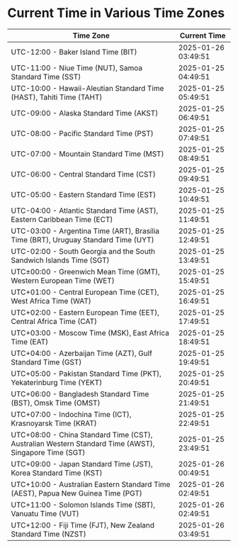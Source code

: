 # Current Time in Various Time Zones

| Time Zone | Current Time |
|-----------|--------------|
| UTC-12:00 - Baker Island Time (BIT) | 2025-01-26 03:49:51 |
| UTC-11:00 - Niue Time (NUT), Samoa Standard Time (SST) | 2025-01-25 04:49:51 |
| UTC-10:00 - Hawaii-Aleutian Standard Time (HAST), Tahiti Time (TAHT) | 2025-01-25 05:49:51 |
| UTC-09:00 - Alaska Standard Time (AKST) | 2025-01-25 06:49:51 |
| UTC-08:00 - Pacific Standard Time (PST) | 2025-01-25 07:49:51 |
| UTC-07:00 - Mountain Standard Time (MST) | 2025-01-25 08:49:51 |
| UTC-06:00 - Central Standard Time (CST) | 2025-01-25 09:49:51 |
| UTC-05:00 - Eastern Standard Time (EST) | 2025-01-25 10:49:51 |
| UTC-04:00 - Atlantic Standard Time (AST), Eastern Caribbean Time (ECT) | 2025-01-25 11:49:51 |
| UTC-03:00 - Argentina Time (ART), Brasília Time (BRT), Uruguay Standard Time (UYT) | 2025-01-25 12:49:51 |
| UTC-02:00 - South Georgia and the South Sandwich Islands Time (SGT) | 2025-01-25 13:49:51 |
| UTC±00:00 - Greenwich Mean Time (GMT), Western European Time (WET) | 2025-01-25 15:49:51 |
| UTC+01:00 - Central European Time (CET), West Africa Time (WAT) | 2025-01-25 16:49:51 |
| UTC+02:00 - Eastern European Time (EET), Central Africa Time (CAT) | 2025-01-25 17:49:51 |
| UTC+03:00 - Moscow Time (MSK), East Africa Time (EAT) | 2025-01-25 18:49:51 |
| UTC+04:00 - Azerbaijan Time (AZT), Gulf Standard Time (GST) | 2025-01-25 19:49:51 |
| UTC+05:00 - Pakistan Standard Time (PKT), Yekaterinburg Time (YEKT) | 2025-01-25 20:49:51 |
| UTC+06:00 - Bangladesh Standard Time (BST), Omsk Time (OMST) | 2025-01-25 21:49:51 |
| UTC+07:00 - Indochina Time (ICT), Krasnoyarsk Time (KRAT) | 2025-01-25 22:49:51 |
| UTC+08:00 - China Standard Time (CST), Australian Western Standard Time (AWST), Singapore Time (SGT) | 2025-01-25 23:49:51 |
| UTC+09:00 - Japan Standard Time (JST), Korea Standard Time (KST) | 2025-01-26 00:49:51 |
| UTC+10:00 - Australian Eastern Standard Time (AEST), Papua New Guinea Time (PGT) | 2025-01-26 02:49:51 |
| UTC+11:00 - Solomon Islands Time (SBT), Vanuatu Time (VUT) | 2025-01-26 02:49:51 |
| UTC+12:00 - Fiji Time (FJT), New Zealand Standard Time (NZST) | 2025-01-26 03:49:51 |
